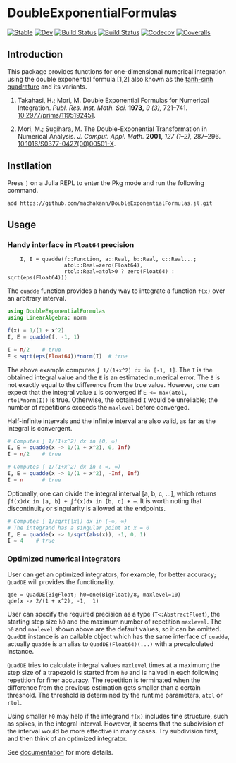 # DoubleExponentialFormulas

[![Stable](https://img.shields.io/badge/docs-stable-blue.svg)](https://machakann.github.io/DoubleExponentialFormulas.jl/stable)
[![Dev](https://img.shields.io/badge/docs-dev-blue.svg)](https://machakann.github.io/DoubleExponentialFormulas.jl/dev)
[![Build Status](https://travis-ci.com/machakann/DoubleExponentialFormulas.jl.svg?branch=master)](https://travis-ci.com/machakann/DoubleExponentialFormulas.jl)
[![Build Status](https://ci.appveyor.com/api/projects/status/github/machakann/DoubleExponentialFormulas.jl?svg=true)](https://ci.appveyor.com/project/machakann/DoubleExponentialFormulas-jl)
[![Codecov](https://codecov.io/gh/machakann/DoubleExponentialFormulas.jl/branch/master/graph/badge.svg)](https://codecov.io/gh/machakann/DoubleExponentialFormulas.jl)
[![Coveralls](https://coveralls.io/repos/github/machakann/DoubleExponentialFormulas.jl/badge.svg?branch=master)](https://coveralls.io/github/machakann/DoubleExponentialFormulas.jl?branch=master)



## Introduction

This package provides functions for one-dimensional numerical integration using the double exponential formula [1,2] also known as the [tanh-sinh quadrature](https://en.wikipedia.org/wiki/Tanh-sinh_quadrature) and its variants.

1. Takahasi, H.; Mori, M. Double Exponential Formulas for Numerical
Integration. *Publ. Res. Inst. Math. Sci.* **1973,** *9 (3),* 721–741. [10.2977/prims/1195192451](https://doi.org/10.2977/prims/1195192451).

2. Mori, M.; Sugihara, M. The Double-Exponential Transformation in Numerical
Analysis. *J. Comput. Appl. Math.* **2001,** *127 (1–2),* 287–296. [10.1016/S0377-0427(00)00501-X](https://doi.org/10.1016/S0377-0427(00)00501-X).



## Instllation

Press `]` on a Julia REPL to enter the Pkg mode and run the following command.

```
add https://github.com/machakann/DoubleExponentialFormulas.jl.git
```



## Usage

### Handy interface in `Float64` precision

```
    I, E = quadde(f::Function, a::Real, b::Real, c::Real...;
                  atol::Real=zero(Float64),
                  rtol::Real=atol>0 ? zero(Float64) : sqrt(eps(Float64)))
```

The `quadde` function provides a handy way to integrate a function `f(x)` over an arbitrary interval.

```julia
using DoubleExponentialFormulas
using LinearAlgebra: norm

f(x) = 1/(1 + x^2)
I, E = quadde(f, -1, 1)

I ≈ π/2    # true
E ≤ sqrt(eps(Float64))*norm(I)  # true
```

The above example computes `∫ 1/(1+x^2) dx in [-1, 1]`. The `I` is the obtained integral value and the `E` is an estimated numerical error. The `E` is not exactly equal to the difference from the true value. However, one can expect that the integral value `I` is converged if `E <= max(atol, rtol*norm(I))` is true. Otherwise, the obtained `I` would be unreliable; the number of repetitions exceeds the `maxlevel` before converged.

Half-infinite intervals and the infinite interval are also valid, as far as the integral is convergent.

```julia
# Computes ∫ 1/(1+x^2) dx in [0, ∞)
I, E = quadde(x -> 1/(1 + x^2), 0, Inf)
I ≈ π/2    # true

# Computes ∫ 1/(1+x^2) dx in (-∞, ∞)
I, E = quadde(x -> 1/(1 + x^2), -Inf, Inf)
I ≈ π      # true
```

Optionally, one can divide the integral interval [a, b, c, ...], which returns `∫f(x)dx in [a, b] + ∫f(x)dx in [b, c] + ⋯`.  It is worth noting that discontinuity or singularity is allowed at the endpoints.

```julia
# Computes ∫ 1/sqrt(|x|) dx in (-∞, ∞)
# The integrand has a singular point at x = 0
I, E = quadde(x -> 1/sqrt(abs(x)), -1, 0, 1)
I ≈ 4    # true
```


### Optimized numerical integrators

User can get an optimized integrators, for example, for better accuracy; `QuadDE` will provides the functionality.

```
qde = QuadDE(BigFloat; h0=one(BigFloat)/8, maxlevel=10)
qde(x -> 2/(1 + x^2), -1,  1)
```

User can specify the required precision as a type (`T<:AbstractFloat`), the starting step size `h0` and the maximum number of repetition `maxlevel`. The `h0` and `maxlevel` shown above are the default values, so it can be omitted. `QuadDE` instance is an callable object which has the same interface of `quadde`, actually `quadde` is an alias to `QuadDE(Float64)(...)` with a precalculated instance.

`QuadDE` tries to calculate integral values `maxlevel` times at a maximum; the step size of a trapezoid is started from `h0` and is halved in each following repetition for finer accuracy. The repetition is terminated when the difference from the previous estimation gets smaller than a certain threshold.  The threshold is determined by the runtime parameters, `atol` or `rtol`.

Using smaller `h0` may help if the integrand `f(x)` includes fine structure, such as spikes, in the integral interval. However, it seems that the subdivision of the interval would be more effective in many cases. Try subdivision first, and then think of an optimized integrator.

See [documentation](https://machakann.github.io/DoubleExponentialFormulas.jl/stable) for more details.
